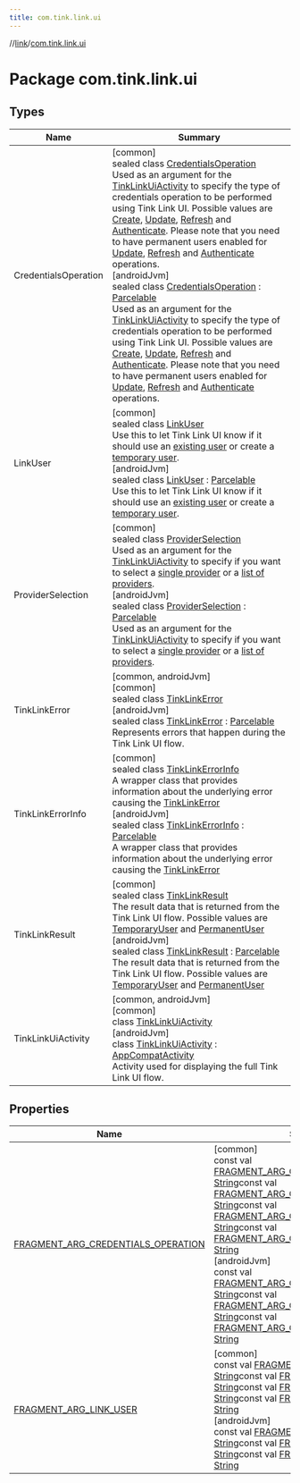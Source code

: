 ```yaml
---
title: com.tink.link.ui
---
```

//[link](../../index.html)/[com.tink.link.ui](index.html)



# Package com.tink.link.ui



## Types


| Name | Summary |
|---|---|
| CredentialsOperation | [common]<br>sealed class [CredentialsOperation]([common]-credentials-operation/index.html)<br>Used as an argument for the [TinkLinkUiActivity]([common]-tink-link-ui-activity/index.html) to specify the type of credentials operation to be performed using Tink Link UI. Possible values are [Create]([common]-credentials-operation/-create/index.html), [Update]([common]-credentials-operation/-update/index.html), [Refresh]([common]-credentials-operation/-refresh/index.html) and [Authenticate]([common]-credentials-operation/-authenticate/index.html). Please note that you need to have permanent users enabled for [Update]([common]-credentials-operation/-update/index.html), [Refresh]([common]-credentials-operation/-refresh/index.html) and [Authenticate]([common]-credentials-operation/-authenticate/index.html) operations.<br>[androidJvm]<br>sealed class [CredentialsOperation]([android-jvm]-credentials-operation/index.html) : [Parcelable](https://developer.android.com/reference/kotlin/android/os/Parcelable.html)<br>Used as an argument for the [TinkLinkUiActivity]([android-jvm]-tink-link-ui-activity/index.html) to specify the type of credentials operation to be performed using Tink Link UI. Possible values are [Create]([android-jvm]-credentials-operation/-create/index.html), [Update]([android-jvm]-credentials-operation/-update/index.html), [Refresh]([android-jvm]-credentials-operation/-refresh/index.html) and [Authenticate]([android-jvm]-credentials-operation/-authenticate/index.html). Please note that you need to have permanent users enabled for [Update]([android-jvm]-credentials-operation/-update/index.html), [Refresh]([android-jvm]-credentials-operation/-refresh/index.html) and [Authenticate]([android-jvm]-credentials-operation/-authenticate/index.html) operations. |
| LinkUser | [common]<br>sealed class [LinkUser]([common]-link-user/index.html)<br>Use this to let Tink Link UI know if it should use an [existing user]([common]-link-user/-existing-user/index.html) or create a [temporary user]([common]-link-user/-temporary-user/index.html).<br>[androidJvm]<br>sealed class [LinkUser]([android-jvm]-link-user/index.html) : [Parcelable](https://developer.android.com/reference/kotlin/android/os/Parcelable.html)<br>Use this to let Tink Link UI know if it should use an [existing user]([android-jvm]-link-user/-existing-user/index.html) or create a [temporary user]([android-jvm]-link-user/-temporary-user/index.html). |
| ProviderSelection | [common]<br>sealed class [ProviderSelection]([common]-provider-selection/index.html)<br>Used as an argument for the [TinkLinkUiActivity]([common]-tink-link-ui-activity/index.html) to specify if you want to select a [single provider]([common]-provider-selection/-single-provider/index.html) or a [list of providers]([common]-provider-selection/-provider-list/index.html).<br>[androidJvm]<br>sealed class [ProviderSelection]([android-jvm]-provider-selection/index.html) : [Parcelable](https://developer.android.com/reference/kotlin/android/os/Parcelable.html)<br>Used as an argument for the [TinkLinkUiActivity]([android-jvm]-tink-link-ui-activity/index.html) to specify if you want to select a [single provider]([android-jvm]-provider-selection/-single-provider/index.html) or a [list of providers]([android-jvm]-provider-selection/-provider-list/index.html). |
| TinkLinkError | [common, androidJvm]<br>[common]<br>sealed class [TinkLinkError]([common]-tink-link-error/index.html)<br>[androidJvm]<br>sealed class [TinkLinkError]([android-jvm]-tink-link-error/index.html) : [Parcelable](https://developer.android.com/reference/kotlin/android/os/Parcelable.html)<br>Represents errors that happen during the Tink Link UI flow. |
| TinkLinkErrorInfo | [common]<br>sealed class [TinkLinkErrorInfo]([common]-tink-link-error-info/index.html)<br>A wrapper class that provides information about the underlying error causing the [TinkLinkError]([common]-tink-link-error/index.html)<br>[androidJvm]<br>sealed class [TinkLinkErrorInfo]([android-jvm]-tink-link-error-info/index.html) : [Parcelable](https://developer.android.com/reference/kotlin/android/os/Parcelable.html)<br>A wrapper class that provides information about the underlying error causing the [TinkLinkError]([android-jvm]-tink-link-error/index.html) |
| TinkLinkResult | [common]<br>sealed class [TinkLinkResult]([common]-tink-link-result/index.html)<br>The result data that is returned from the Tink Link UI flow. Possible values are [TemporaryUser]([common]-tink-link-result/-temporary-user/index.html) and [PermanentUser]([common]-tink-link-result/-permanent-user/index.html)<br>[androidJvm]<br>sealed class [TinkLinkResult]([android-jvm]-tink-link-result/index.html) : [Parcelable](https://developer.android.com/reference/kotlin/android/os/Parcelable.html)<br>The result data that is returned from the Tink Link UI flow. Possible values are [TemporaryUser]([android-jvm]-tink-link-result/-temporary-user/index.html) and [PermanentUser]([android-jvm]-tink-link-result/-permanent-user/index.html) |
| TinkLinkUiActivity | [common, androidJvm]<br>[common]<br>class [TinkLinkUiActivity]([common]-tink-link-ui-activity/index.html)<br>[androidJvm]<br>class [TinkLinkUiActivity]([android-jvm]-tink-link-ui-activity/index.html) : [AppCompatActivity](https://developer.android.com/reference/kotlin/androidx/appcompat/app/AppCompatActivity.html)<br>Activity used for displaying the full Tink Link UI flow. |


## Properties


| Name | Summary |
|---|---|
| [FRAGMENT_ARG_CREDENTIALS_OPERATION](-f-r-a-g-m-e-n-t_-a-r-g_-c-r-e-d-e-n-t-i-a-l-s_-o-p-e-r-a-t-i-o-n.html) | [common]<br>const val [FRAGMENT_ARG_CREDENTIALS_OPERATION](-f-r-a-g-m-e-n-t_-a-r-g_-c-r-e-d-e-n-t-i-a-l-s_-o-p-e-r-a-t-i-o-n.html): [String](https://kotlinlang.org/api/latest/jvm/stdlib/kotlin/-string/index.html)const val [FRAGMENT_ARG_CREDENTIALS_OPERATION](-f-r-a-g-m-e-n-t_-a-r-g_-c-r-e-d-e-n-t-i-a-l-s_-o-p-e-r-a-t-i-o-n.html): [String](https://kotlinlang.org/api/latest/jvm/stdlib/kotlin/-string/index.html)const val [FRAGMENT_ARG_CREDENTIALS_OPERATION](-f-r-a-g-m-e-n-t_-a-r-g_-c-r-e-d-e-n-t-i-a-l-s_-o-p-e-r-a-t-i-o-n.html): [String](https://kotlinlang.org/api/latest/jvm/stdlib/kotlin/-string/index.html)const val [FRAGMENT_ARG_CREDENTIALS_OPERATION](-f-r-a-g-m-e-n-t_-a-r-g_-c-r-e-d-e-n-t-i-a-l-s_-o-p-e-r-a-t-i-o-n.html): [String](https://kotlinlang.org/api/latest/jvm/stdlib/kotlin/-string/index.html)<br>[androidJvm]<br>const val [FRAGMENT_ARG_CREDENTIALS_OPERATION](-f-r-a-g-m-e-n-t_-a-r-g_-c-r-e-d-e-n-t-i-a-l-s_-o-p-e-r-a-t-i-o-n.html): [String](https://kotlinlang.org/api/latest/jvm/stdlib/kotlin/-string/index.html)const val [FRAGMENT_ARG_CREDENTIALS_OPERATION](-f-r-a-g-m-e-n-t_-a-r-g_-c-r-e-d-e-n-t-i-a-l-s_-o-p-e-r-a-t-i-o-n.html): [String](https://kotlinlang.org/api/latest/jvm/stdlib/kotlin/-string/index.html)const val [FRAGMENT_ARG_CREDENTIALS_OPERATION](-f-r-a-g-m-e-n-t_-a-r-g_-c-r-e-d-e-n-t-i-a-l-s_-o-p-e-r-a-t-i-o-n.html): [String](https://kotlinlang.org/api/latest/jvm/stdlib/kotlin/-string/index.html) |
| [FRAGMENT_ARG_LINK_USER](-f-r-a-g-m-e-n-t_-a-r-g_-l-i-n-k_-u-s-e-r.html) | [common]<br>const val [FRAGMENT_ARG_LINK_USER](-f-r-a-g-m-e-n-t_-a-r-g_-l-i-n-k_-u-s-e-r.html): [String](https://kotlinlang.org/api/latest/jvm/stdlib/kotlin/-string/index.html)const val [FRAGMENT_ARG_LINK_USER](-f-r-a-g-m-e-n-t_-a-r-g_-l-i-n-k_-u-s-e-r.html): [String](https://kotlinlang.org/api/latest/jvm/stdlib/kotlin/-string/index.html)const val [FRAGMENT_ARG_LINK_USER](-f-r-a-g-m-e-n-t_-a-r-g_-l-i-n-k_-u-s-e-r.html): [String](https://kotlinlang.org/api/latest/jvm/stdlib/kotlin/-string/index.html)const val [FRAGMENT_ARG_LINK_USER](-f-r-a-g-m-e-n-t_-a-r-g_-l-i-n-k_-u-s-e-r.html): [String](https://kotlinlang.org/api/latest/jvm/stdlib/kotlin/-string/index.html)<br>[androidJvm]<br>const val [FRAGMENT_ARG_LINK_USER](-f-r-a-g-m-e-n-t_-a-r-g_-l-i-n-k_-u-s-e-r.html): [String](https://kotlinlang.org/api/latest/jvm/stdlib/kotlin/-string/index.html)const val [FRAGMENT_ARG_LINK_USER](-f-r-a-g-m-e-n-t_-a-r-g_-l-i-n-k_-u-s-e-r.html): [String](https://kotlinlang.org/api/latest/jvm/stdlib/kotlin/-string/index.html)const val [FRAGMENT_ARG_LINK_USER](-f-r-a-g-m-e-n-t_-a-r-g_-l-i-n-k_-u-s-e-r.html): [String](https://kotlinlang.org/api/latest/jvm/stdlib/kotlin/-string/index.html) |

